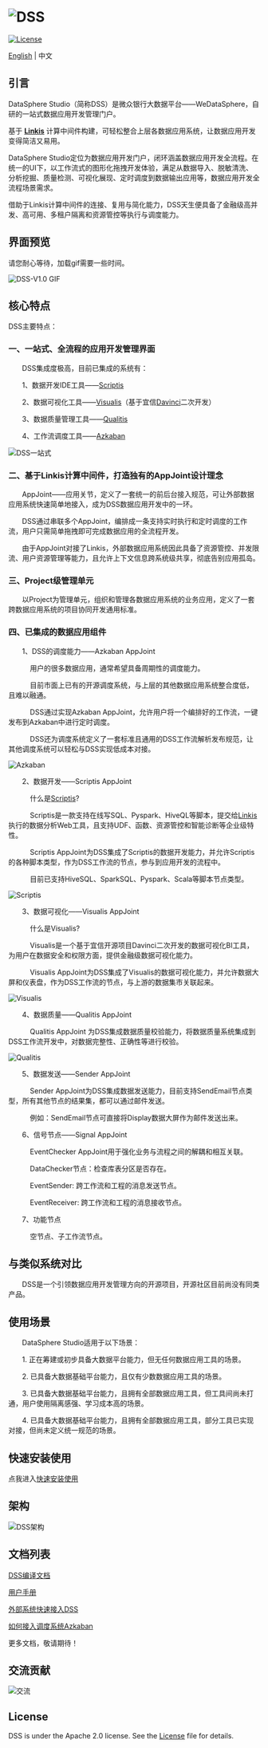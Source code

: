 ![DSS](images/en_US/readme/DSS_logo.png)
====

[![License](https://img.shields.io/badge/license-Apache%202-4EB1BA.svg)](https://www.apache.org/licenses/LICENSE-2.0.html)

[English](README.md) | 中文

## 引言

DataSphere Studio（简称DSS）是微众银行大数据平台——WeDataSphere，自研的一站式数据应用开发管理门户。

基于 [**Linkis**](https://github.com/WeBankFinTech/Linkis) 计算中间件构建，可轻松整合上层各数据应用系统，让数据应用开发变得简洁又易用。

DataSphere Studio定位为数据应用开发门户，闭环涵盖数据应用开发全流程。在统一的UI下，以工作流式的图形化拖拽开发体验，满足从数据导入、脱敏清洗、分析挖掘、质量检测、可视化展现、定时调度到数据输出应用等，数据应用开发全流程场景需求。

借助于Linkis计算中间件的连接、复用与简化能力，DSS天生便具备了金融级高并发、高可用、多租户隔离和资源管控等执行与调度能力。

## 界面预览

请您耐心等待，加载gif需要一些时间。

![DSS-V1.0 GIF](images/en_US/readme/DSS_gif.gif)

## 核心特点

DSS主要特点：

### 一、一站式、全流程的应用开发管理界面

&nbsp; &nbsp; &nbsp; &nbsp;DSS集成度极高，目前已集成的系统有：
 
 &nbsp; &nbsp; &nbsp; &nbsp;1、数据开发IDE工具——[Scriptis](https://github.com/WeBankFinTech/Scriptis)
 
 &nbsp; &nbsp; &nbsp; &nbsp;2、数据可视化工具——[Visualis](https://github.com/WeBankFinTech/Visualis)（基于宜信[Davinci](https://github.com/edp963/davinci)二次开发）
 
 &nbsp; &nbsp; &nbsp; &nbsp;3、数据质量管理工具——[Qualitis](https://github.com/WeBankFinTech/Qualitis)
 
 &nbsp; &nbsp; &nbsp; &nbsp;4、工作流调度工具——[Azkaban](https://azkaban.github.io/)
 
![DSS一站式](images/zh_CN/readme/onestop.gif) 

### 二、基于Linkis计算中间件，打造独有的AppJoint设计理念

 &nbsp; &nbsp; &nbsp; &nbsp;AppJoint——应用关节，定义了一套统一的前后台接入规范，可让外部数据应用系统快速简单地接入，成为DSS数据应用开发中的一环。

 &nbsp; &nbsp; &nbsp; &nbsp;DSS通过串联多个AppJoint，编排成一条支持实时执行和定时调度的工作流，用户只需简单拖拽即可完成数据应用的全流程开发。

 &nbsp; &nbsp; &nbsp; &nbsp;由于AppJoint对接了Linkis，外部数据应用系统因此具备了资源管控、并发限流、用户资源管理等能力，且允许上下文信息跨系统级共享，彻底告别应用孤岛。

### 三、Project级管理单元

 &nbsp; &nbsp; &nbsp; &nbsp;以Project为管理单元，组织和管理各数据应用系统的业务应用，定义了一套跨数据应用系统的项目协同开发通用标准。

### 四、已集成的数据应用组件

 &nbsp; &nbsp; &nbsp; &nbsp;1、DSS的调度能力——Azkaban AppJoint

&nbsp; &nbsp; &nbsp; &nbsp; &nbsp; &nbsp;用户的很多数据应用，通常希望具备周期性的调度能力。
                                                 
&nbsp; &nbsp; &nbsp; &nbsp; &nbsp; &nbsp;目前市面上已有的开源调度系统，与上层的其他数据应用系统整合度低，且难以融通。
                                                 
&nbsp; &nbsp; &nbsp; &nbsp; &nbsp; &nbsp;DSS通过实现Azkaban AppJoint，允许用户将一个编排好的工作流，一键发布到Azkaban中进行定时调度。
                                                 
&nbsp; &nbsp; &nbsp; &nbsp; &nbsp; &nbsp;DSS还为调度系统定义了一套标准且通用的DSS工作流解析发布规范，让其他调度系统可以轻松与DSS实现低成本对接。
                                                 
![Azkaban](images/zh_CN/readme/Azkaban_AppJoint.gif)

 &nbsp; &nbsp; &nbsp; &nbsp;2、数据开发——Scriptis AppJoint

&nbsp; &nbsp; &nbsp; &nbsp; &nbsp; &nbsp;什么是[Scriptis](https://github.com/WeBankFinTech/Scriptis)?
                                                 
&nbsp; &nbsp; &nbsp; &nbsp; &nbsp; &nbsp;Scriptis是一款支持在线写SQL、Pyspark、HiveQL等脚本，提交给[Linkis](https://github.com/WeBankFinTech/Linkis)执行的数据分析Web工具，且支持UDF、函数、资源管控和智能诊断等企业级特性。
                                                
&nbsp; &nbsp; &nbsp; &nbsp; &nbsp; &nbsp;Scriptis AppJoint为DSS集成了Scriptis的数据开发能力，并允许Scriptis的各种脚本类型，作为DSS工作流的节点，参与到应用开发的流程中。
                                                
&nbsp; &nbsp; &nbsp; &nbsp; &nbsp; &nbsp;目前已支持HiveSQL、SparkSQL、Pyspark、Scala等脚本节点类型。
                                                
![Scriptis](images/zh_CN/readme/Scriptis_AppJoint.gif)

 &nbsp; &nbsp; &nbsp; &nbsp;3、数据可视化——Visualis AppJoint

&nbsp; &nbsp; &nbsp; &nbsp; &nbsp; &nbsp;什么是Visualis?
                                                 
&nbsp; &nbsp; &nbsp; &nbsp; &nbsp; &nbsp;Visualis是一个基于宜信开源项目Davinci二次开发的数据可视化BI工具，为用户在数据安全和权限方面，提供金融级数据可视化能力。
                                                
&nbsp; &nbsp; &nbsp; &nbsp; &nbsp; &nbsp;Visualis AppJoint为DSS集成了Visualis的数据可视化能力，并允许数据大屏和仪表盘，作为DSS工作流的节点，与上游的数据集市关联起来。
                                                
![Visualis](images/zh_CN/readme/Visualis_AppJoint.gif)

 &nbsp; &nbsp; &nbsp; &nbsp;4、数据质量——Qualitis AppJoint

&nbsp; &nbsp; &nbsp; &nbsp; &nbsp; &nbsp;Qualitis AppJoint 为DSS集成数据质量校验能力，将数据质量系统集成到DSS工作流开发中，对数据完整性、正确性等进行校验。
                                                
![Qualitis](images/zh_CN/readme/Qualitis_AppJoint.gif)

 &nbsp; &nbsp; &nbsp; &nbsp;5、数据发送——Sender AppJoint

&nbsp; &nbsp; &nbsp; &nbsp; &nbsp; &nbsp;Sender AppJoint为DSS集成数据发送能力，目前支持SendEmail节点类型，所有其他节点的结果集，都可以通过邮件发送。
                                                 
&nbsp; &nbsp; &nbsp; &nbsp; &nbsp; &nbsp;例如：SendEmail节点可直接将Display数据大屏作为邮件发送出来。
  
 &nbsp; &nbsp; &nbsp; &nbsp;6、信号节点——Signal AppJoint

&nbsp; &nbsp; &nbsp; &nbsp; &nbsp; &nbsp;EventChecker AppJoint用于强化业务与流程之间的解耦和相互关联。
                                                
&nbsp; &nbsp; &nbsp; &nbsp; &nbsp; &nbsp;DataChecker节点：检查库表分区是否存在。
                                                    
&nbsp; &nbsp; &nbsp; &nbsp; &nbsp; &nbsp;EventSender: 跨工作流和工程的消息发送节点。
                                                 
&nbsp; &nbsp; &nbsp; &nbsp; &nbsp; &nbsp;EventReceiver: 跨工作流和工程的消息接收节点。
   
 &nbsp; &nbsp; &nbsp; &nbsp;7、功能节点
   
&nbsp; &nbsp; &nbsp; &nbsp; &nbsp; &nbsp;空节点、子工作流节点。


## 与类似系统对比

 &nbsp; &nbsp; &nbsp; &nbsp;DSS是一个引领数据应用开发管理方向的开源项目，开源社区目前尚没有同类产品。

## 使用场景

 &nbsp; &nbsp; &nbsp; &nbsp;DataSphere Studio适用于以下场景：

 &nbsp; &nbsp; &nbsp; &nbsp;1. 正在筹建或初步具备大数据平台能力，但无任何数据应用工具的场景。

 &nbsp; &nbsp; &nbsp; &nbsp;2. 已具备大数据基础平台能力，且仅有少数数据应用工具的场景。

 &nbsp; &nbsp; &nbsp; &nbsp;3. 已具备大数据基础平台能力，且拥有全部数据应用工具，但工具间尚未打通，用户使用隔离感强、学习成本高的场景。

 &nbsp; &nbsp; &nbsp; &nbsp;4. 已具备大数据基础平台能力，且拥有全部数据应用工具，部分工具已实现对接，但尚未定义统一规范的场景。

## 快速安装使用

点我进入[快速安装使用](docs/zh_CN/ch2/DSS快速安装使用文档.md)

## 架构

![DSS架构](images/zh_CN/readme/architecture.png)

## 文档列表

[DSS编译文档](docs/zh_CN/ch1/DSS编译文档.md)

[用户手册](docs/zh_CN/ch3/DSS_User_Manual.md)

[外部系统快速接入DSS](docs/zh_CN/ch4/第三方系统接入DSS指南.md)

[如何接入调度系统Azkaban](docs/zh_CN/ch4/如何接入调度系统Azkaban.md)

更多文档，敬请期待！

## 交流贡献

![交流](images/zh_CN/readme/communication.png)

## License

DSS is under the Apache 2.0 license. See the [License](LICENSE) file for details.
